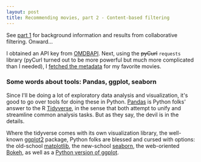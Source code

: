 ```yaml
---
layout: post
title: Recommending movies, part 2 - Content-based filtering
---
```


See [part 1](https://ptvan.github.io/movie-recommender-part1) for background information and results from collaborative filtering. Onward...

I obtained an API key from [OMDBAPI](https://www.omdbapi.com/). Next, using the ~~pyCurl~~ `requests` library (pyCurl turned out to be more powerful but much more complicated than I needed), I [fetched the metadata](https://github.com/ptvan/movies/blob/master/fetch_movie_metadata.py) for my favorite movies.

### Some words about tools: Pandas, ggplot, seaborn

Since I'll be doing a lot of exploratory data analysis and visualization, it's good to go over tools for doing these in Python. [Pandas](https://pandas.pydata.org/) is Python folks' answer to the R [Tidyverse](https://www.tidyverse.org/), in the sense that both attempt to unify and streamline common analysis tasks. But as they say, the devil is in the details.

Where the tidyverse comes with its own visualization library, the well-known [ggplot2](https://ggplot2.tidyverse.org/) package, Python folks are blessed and cursed with options: the old-school [matplotlib](https://matplotlib.org/), the new-school [seaborn](https://seaborn.pydata.org/), the web-oriented [Bokeh](https://docs.bokeh.org/en/latest), as well as a [Python version of ggplot](http://ggplot.yhathq.com/).



